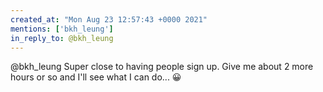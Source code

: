 ```yaml
---
created_at: "Mon Aug 23 12:57:43 +0000 2021"
mentions: ['bkh_leung']
in_reply_to: @bkh_leung
---
```


@bkh_leung Super close to having people sign up. Give me about 2 more hours or so and I'll see what I can do... 😀